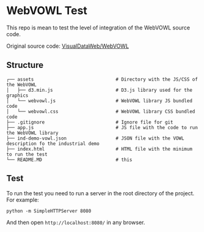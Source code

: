 # WebVOWL Test

This repo is mean to test the level of integration of the WebVOWL source code.

Original source code: [VisualDataWeb/WebVOWL](https://github.com/VisualDataWeb/WebVOWL)

## Structure

```text
┌── assets                              # Directory with the JS/CSS of the WebVOWL
│   ├── d3.min.js                       # D3.js library used for the graphics
│   └── webvowl.js                      # WebVOWL library JS bundled code
│   └── webvowl.css                     # WebVOWL library CSS bundled code
├── .gitignore                          # Ignore file for git
├── app.js                              # JS file with the code to run the WebVOWL library
├── ind-demo-vowl.json                  # JSON file with the VOWL description fo the industrial demo
├── index.html                          # HTML file with the minimum to run the test
└── README.MD                           # this
```

## Test

To run the test you need to run a server in the root directory of the project.
For example:

```shell script
python -m SimpleHTTPServer 8080
```

And then open `http://localhost:8080/` in any browser.
